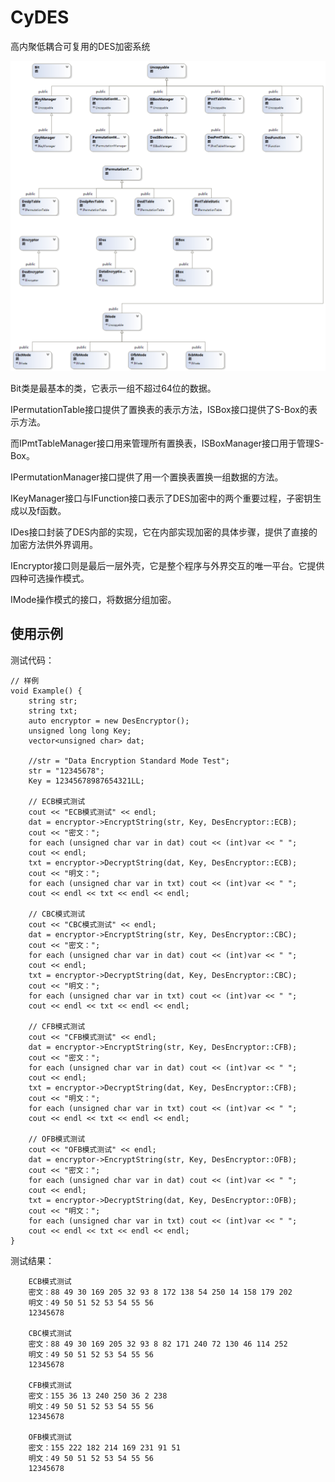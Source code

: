 CyDES
=====

高内聚低耦合可复用的DES加密系统  
  
  
![类视图](ClassDiagram.png)  
  
Bit类是最基本的类，它表示一组不超过64位的数据。  

IPermutationTable接口提供了置换表的表示方法，ISBox接口提供了S-Box的表示方法。  

而IPmtTableManager接口用来管理所有置换表，ISBoxManager接口用于管理S-Box。  

IPermutationManager接口提供了用一个置换表置换一组数据的方法。  

IKeyManager接口与IFunction接口表示了DES加密中的两个重要过程，子密钥生成以及f函数。  

IDes接口封装了DES内部的实现，它在内部实现加密的具体步骤，提供了直接的加密方法供外界调用。  

IEncryptor接口则是最后一层外壳，它是整个程序与外界交互的唯一平台。它提供四种可选操作模式。   
   
IMode操作模式的接口，将数据分组加密。  
  
   
使用示例  
----  
测试代码：  
			
	// 样例
	void Example() {
		string str;
		string txt;
		auto encryptor = new DesEncryptor();
		unsigned long long Key;
		vector<unsigned char> dat;

		//str = "Data Encryption Standard Mode Test";
		str = "12345678";
		Key = 12345678987654321LL;

		// ECB模式测试
		cout << "ECB模式测试" << endl;
		dat = encryptor->EncryptString(str, Key, DesEncryptor::ECB);
		cout << "密文：";
		for each (unsigned char var in dat) cout << (int)var << " ";
		cout << endl;
		txt = encryptor->DecryptString(dat, Key, DesEncryptor::ECB);
		cout << "明文：";
		for each (unsigned char var in txt) cout << (int)var << " ";
		cout << endl << txt << endl << endl;

		// CBC模式测试
		cout << "CBC模式测试" << endl;
		dat = encryptor->EncryptString(str, Key, DesEncryptor::CBC);
		cout << "密文：";
		for each (unsigned char var in dat) cout << (int)var << " ";
		cout << endl;
		txt = encryptor->DecryptString(dat, Key, DesEncryptor::CBC);
		cout << "明文：";
		for each (unsigned char var in txt) cout << (int)var << " ";
		cout << endl << txt << endl << endl;

		// CFB模式测试
		cout << "CFB模式测试" << endl;
		dat = encryptor->EncryptString(str, Key, DesEncryptor::CFB);
		cout << "密文：";
		for each (unsigned char var in dat) cout << (int)var << " ";
		cout << endl;
		txt = encryptor->DecryptString(dat, Key, DesEncryptor::CFB);
		cout << "明文：";
		for each (unsigned char var in txt) cout << (int)var << " ";
		cout << endl << txt << endl << endl;

		// OFB模式测试
		cout << "OFB模式测试" << endl;
		dat = encryptor->EncryptString(str, Key, DesEncryptor::OFB);
		cout << "密文：";
		for each (unsigned char var in dat) cout << (int)var << " ";
		cout << endl;
		txt = encryptor->DecryptString(dat, Key, DesEncryptor::OFB);
		cout << "明文：";
		for each (unsigned char var in txt) cout << (int)var << " "; 
		cout << endl << txt << endl << endl;
	}
				

测试结果：  
			
		ECB模式测试
		密文：88 49 30 169 205 32 93 8 172 138 54 250 14 158 179 202
		明文：49 50 51 52 53 54 55 56
		12345678
		
		CBC模式测试
		密文：88 49 30 169 205 32 93 8 82 171 240 72 130 46 114 252
		明文：49 50 51 52 53 54 55 56
		12345678
		
		CFB模式测试
		密文：155 36 13 240 250 36 2 238
		明文：49 50 51 52 53 54 55 56
		12345678
		
		OFB模式测试
		密文：155 222 182 214 169 231 91 51
		明文：49 50 51 52 53 54 55 56
		12345678
